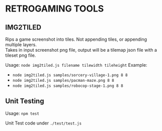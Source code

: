 # RETROGAMING TOOLS

## IMG2TILED

Rips a game screenshot into tiles. Not appending tiles, or appending multiple layers.   
Takes in input screenshot png file, output will be a tilemap json file with a tileset png file.

Usage: `node img2tiled.js filename tilewidth tileheight`
Example: 
 * `node img2tiled.js samples/sorcery-village-1.png 8 8`
 * `node img2tiled.js samples/pacman-maze.png 8 8`
 * `node img2tiled.js samples/robocop-stage-1.png 8 8`

## Unit Testing

Usage: `npm test`

Unit Test code under `./test/test.js`
